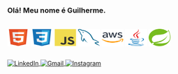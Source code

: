 ### Olá! Meu nome é Guilherme.

<div style="display: inline_block"><br>
  <img align="center" alt="HTML" height="40" width="50" src="https://raw.githubusercontent.com/devicons/devicon/master/icons/html5/html5-original.svg">
  <img align="center" alt="CSS" height="40" width="50" src="https://raw.githubusercontent.com/devicons/devicon/master/icons/css3/css3-original.svg">
  <img align="center" alt="JavaScript" height="40" width="50" src="https://raw.githubusercontent.com/devicons/devicon/master/icons/javascript/javascript-original.svg">
  <img align="center" alt="MySQL" height="40" width="50" src="https://raw.githubusercontent.com/devicons/devicon/master/icons/mysql/mysql-original.svg">
  <img align="center" alt="AWS" height="40" width="50" src="https://raw.githubusercontent.com/devicons/devicon/master/icons/amazonwebservices/amazonwebservices-original-wordmark.svg">
  <img align="center" alt="Java" height="40" width="50" src="https://raw.githubusercontent.com/devicons/devicon/master/icons/java/java-original.svg">
  <img align="center" alt="Spring" height="40" width="50" src="https://raw.githubusercontent.com/devicons/devicon/master/icons/spring/spring-original.svg">
</div>

##

<div> 
  <a href="https://www.linkedin.com/in/guilherme-wilson-" target="_blank">
    <img align="center" alt="LinkedIn" height="40" width="40" src="https://cdn.jsdelivr.net/gh/devicons/devicon/icons/linkedin/linkedin-original.svg"/>
  </a>
  <a href="mailto:guilherme.wsdcosta@senacsp.edu.br" target="_blank">
    <img align="center" alt="Gmail" height="40" width="40" src="https://raw.githubusercontent.com/simple-icons/simple-icons/develop/icons/gmail.svg"/>
  </a>
  <a href="https://instagram.com/Gwiill" target="_blank">
    <img align="center" alt="Instagram" height="40" width="40" src="https://raw.githubusercontent.com/simple-icons/simple-icons/develop/icons/instagram.svg"/>
  </a>
</div>
